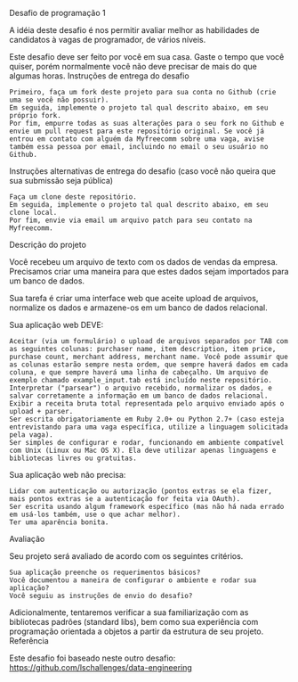 Desafio de programação 1

A idéia deste desafio é nos permitir avaliar melhor as habilidades de candidatos à vagas de programador, de vários níveis.

Este desafio deve ser feito por você em sua casa. Gaste o tempo que você quiser, porém normalmente você não deve precisar de mais do que algumas horas.
Instruções de entrega do desafio

    Primeiro, faça um fork deste projeto para sua conta no Github (crie uma se você não possuir).
    Em seguida, implemente o projeto tal qual descrito abaixo, em seu próprio fork.
    Por fim, empurre todas as suas alterações para o seu fork no Github e envie um pull request para este repositório original. Se você já entrou em contato com alguém da Myfreecomm sobre uma vaga, avise também essa pessoa por email, incluindo no email o seu usuário no Github.

Instruções alternativas de entrega do desafio (caso você não queira que sua submissão seja pública)

    Faça um clone deste repositório.
    Em seguida, implemente o projeto tal qual descrito abaixo, em seu clone local.
    Por fim, envie via email um arquivo patch para seu contato na Myfreecomm.

Descrição do projeto

Você recebeu um arquivo de texto com os dados de vendas da empresa. Precisamos criar uma maneira para que estes dados sejam importados para um banco de dados.

Sua tarefa é criar uma interface web que aceite upload de arquivos, normalize os dados e armazene-os em um banco de dados relacional.

Sua aplicação web DEVE:

    Aceitar (via um formulário) o upload de arquivos separados por TAB com as seguintes colunas: purchaser name, item description, item price, purchase count, merchant address, merchant name. Você pode assumir que as colunas estarão sempre nesta ordem, que sempre haverá dados em cada coluna, e que sempre haverá uma linha de cabeçalho. Um arquivo de exemplo chamado example_input.tab está incluído neste repositório.
    Interpretar ("parsear") o arquivo recebido, normalizar os dados, e salvar corretamente a informação em um banco de dados relacional.
    Exibir a receita bruta total representada pelo arquivo enviado após o upload + parser.
    Ser escrita obrigatoriamente em Ruby 2.0+ ou Python 2.7+ (caso esteja entrevistando para uma vaga específica, utilize a linguagem solicitada pela vaga).
    Ser simples de configurar e rodar, funcionando em ambiente compatível com Unix (Linux ou Mac OS X). Ela deve utilizar apenas linguagens e bibliotecas livres ou gratuitas.

Sua aplicação web não precisa:

    Lidar com autenticação ou autorização (pontos extras se ela fizer, mais pontos extras se a autenticação for feita via OAuth).
    Ser escrita usando algum framework específico (mas não há nada errado em usá-los também, use o que achar melhor).
    Ter uma aparência bonita.

Avaliação

Seu projeto será avaliado de acordo com os seguintes critérios.

    Sua aplicação preenche os requerimentos básicos?
    Você documentou a maneira de configurar o ambiente e rodar sua aplicação?
    Você seguiu as instruções de envio do desafio?

Adicionalmente, tentaremos verificar a sua familiarização com as bibliotecas padrões (standard libs), bem como sua experiência com programação orientada a objetos a partir da estrutura de seu projeto.
Referência

Este desafio foi baseado neste outro desafio: https://github.com/lschallenges/data-engineering